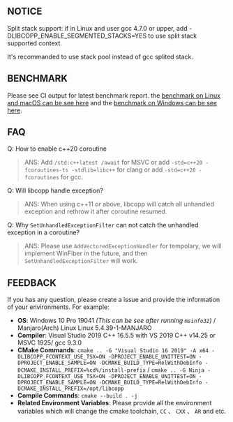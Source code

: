 
NOTICE
----------------

Split stack support: if in Linux and user gcc 4.7.0 or upper, add -DLIBCOPP\_ENABLE\_SEGMENTED\_STACKS=YES to use split stack supported context.

It's recommanded to use stack pool instead of gcc splited stack.

BENCHMARK
----------------

Please see CI output for latest benchmark report. the [benchmark on Linux and macOS can be see here](https://travis-ci.org/owt5008137/libcopp) and the [benchmark on Windows can be see here](https://ci.appveyor.com/project/owt5008137/libcopp).

FAQ
----------------

Q: How to enable c++20 coroutine

> ANS: Add ```/std:c++latest /await``` for MSVC or add ```-std=c++20 -fcoroutines-ts -stdlib=libc++``` for clang or add ```-std=c++20 -fcoroutines``` for gcc.

Q: Will libcopp handle exception?

> ANS: When using c++11 or above, libcopp will catch all unhandled exception and rethrow it after coroutine resumed.

Q: Why ```SetUnhandledExceptionFilter``` can not catch the unhandled exception in a coroutine?

> ANS: Please use ```AddVectoredExceptionHandler``` for tempolary, we will implement WinFiber in the future, and then ```SetUnhandledExceptionFilter``` will work.

FEEDBACK
----------------

If you has any question, please create a issue and provide the information of your environments. For example:

+ **OS**: Windows 10 Pro 19041 *(This can be see after running ```msinfo32```)* / Manjaro(Arch) Linux Linux 5.4.39-1-MANJARO
+ **Compiler**: Visual Studio 2019 C++ 16.5.5 with VS 2019 C++ v14.25 or MSVC 1925/ gcc 9.3.0
+ **CMake Commands**: ```cmake .. -G "Visual Studio 16 2019" -A x64 -DLIBCOPP_FCONTEXT_USE_TSX=ON -DPROJECT_ENABLE_UNITTEST=ON -DPROJECT_ENABLE_SAMPLE=ON -DCMAKE_BUILD_TYPE=RelWithDebInfo -DCMAKE_INSTALL_PREFIX=%cd%/install-prefix``` / ```cmake .. -G Ninja -DLIBCOPP_FCONTEXT_USE_TSX=ON -DPROJECT_ENABLE_UNITTEST=ON -DPROJECT_ENABLE_SAMPLE=ON -DCMAKE_BUILD_TYPE=RelWithDebInfo -DCMAKE_INSTALL_PREFIX=/opt/libcopp```
+ **Compile Commands**: ```cmake --build . -j```
+ **Related Environment Variables**: Please provide all the environment variables which will change the cmake toolchain, ```CC``` 、 ```CXX``` 、 ```AR``` and etc.

